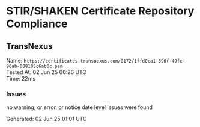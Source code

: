 # STIR/SHAKEN Certificate Repository Compliance

## TransNexus

Name: `https://certificates.transnexus.com/0172/1ffd0ca1-596f-49fc-96ab-008105c6ab0c.pem`\
Tested At: 02 Jun 25 00:26 UTC\
Time: 22ms

### Issues

no warning, or error, or notice date level issues were found

Generated: 02 Jun 25 01:01 UTC
